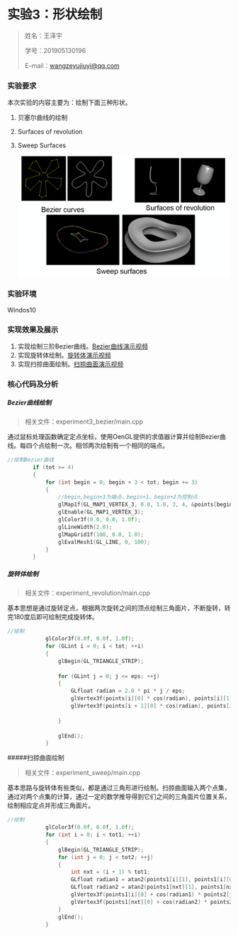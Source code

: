 # 实验3：形状绘制

> 姓名：王泽宇
>
> 学号：201905130196
>
> E-mail：wangzeyujiuyi@qq.com

### 实验要求

本次实验的内容主要为：绘制下面三种形状。

1. 贝塞尔曲线的绘制

2. Surfaces of revolution

3. Sweep Surfaces

    ![02](02.png)

### 实验环境

Windos10

### 实现效果及展示

1. 实现绘制三阶Bezier曲线。[Bezier曲线演示视频](Bezier曲线演示视频.mp4)
2. 实现旋转体绘制。[旋转体演示视频](旋转体演示视频.mp4)
3. 实现扫掠曲面绘制。[扫掠曲面演示视频](扫掠曲面演示视频.mp4)

### 核心代码及分析

##### Bezier曲线绘制

> 相关文件：experiment3_bezier/main.cpp

通过鼠标处理函数确定定点坐标，使用OenGL提供的求值器计算并绘制Bezier曲线。每四个点绘制一次。相邻两次绘制有一个相同的端点。
```c++
//绘制Bezier曲线
        if (tot >= 4)
        {
            for (int begin = 0; begin + 3 < tot; begin += 3)
            {
                //begin,begin+3为端点，begin+1，begin+2为控制点
                glMap1f(GL_MAP1_VERTEX_3, 0.0, 1.0, 3, 4, &points[begin][0]);
                glEnable(GL_MAP1_VERTEX_3);
                glColor3f(0.0, 0.0, 1.0f);
                glLineWidth(2.0);
                glMapGrid1f(100, 0.0, 1.0);
                glEvalMesh1(GL_LINE, 0, 100);
            }
        }
```

##### 旋转体绘制
> 相关文件：experiment_revolution/main.cpp

基本思想是通过旋转定点，根据两次旋转之间的顶点绘制三角面片，不断旋转，转完180度后即可绘制完成旋转体。

```c++
//绘制
            glColor3f(0.0f, 0.0f, 1.0f);
            for (GLint i = 0; i < tot; ++i)
            {
                glBegin(GL_TRIANGLE_STRIP);

                for (GLint j = 0; j <= eps; ++j)
                {
                    GLfloat radian = 2.0 * pi * j / eps;
                    glVertex3f(points[i][0] * cos(radian), points[i][1], points[i][0] * sin(radian));
                    glVertex3f(points[i + 1][0] * cos(radian), points[i + 1][1], points[i + 1][0] * sin(radian));

                }

                glEnd();
            }
```
#####扫掠曲面绘制
> 相关文件：experiment_sweep/main.cpp

基本思路与旋转体有些类似，都是通过三角形进行绘制。扫掠曲面输入两个点集，通过对两个点集的计算，通过一定的数学推导得到它们之间的三角面片位置关系，绘制相应定点并形成三角面片。
```c++
//绘制
            glColor3f(0.0f, 0.0f, 1.0f);
            for (int i = 0; i < tot1; ++i)
            {
                glBegin(GL_TRIANGLE_STRIP);
                for (int j = 0; j < tot2; ++j)
                {
                    int nxt = (i + 1) % tot1;
                    GLfloat radian1 = atan2(points1[i][1], points1[i][0]);
                    GLfloat radian2 = atan2(points1[nxt][1], points1[nxt][0]);
                    glVertex3f(points1[i][0] + cos(radian1) * points2[j][0], points2[j][1], points1[i][1] + points2[j][0] * sin(radian1));
                    glVertex3f(points1[nxt][0] + cos(radian2) * points2[j][0], points2[j][1], points1[nxt][1] + points2[j][0] * sin(radian2));
                }
                glEnd();
            }
```